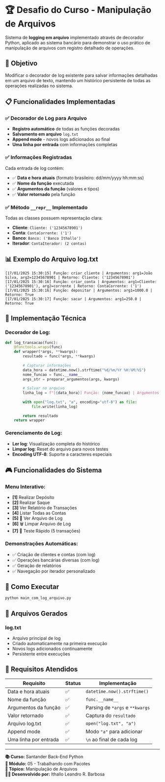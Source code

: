 # 🏆 Desafio do Curso - Manipulação de Arquivos

Sistema de **logging em arquivo** implementado através de decorador Python, aplicado ao sistema bancário para demonstrar o uso prático de manipulação de arquivos com registro detalhado de operações.

## 🎯 Objetivo

Modificar o decorador de log existente para salvar informações detalhadas em um arquivo de texto, mantendo um histórico persistente de todas as operações realizadas no sistema.

## 📋 Funcionalidades Implementadas

### ✅ **Decorador de Log para Arquivo**

- **Registro automático** de todas as funções decoradas
- **Salvamento em arquivo** `log.txt`
- **Append mode** - novos logs adicionados ao final
- **Uma linha por entrada** com informações completas

### ✅ **Informações Registradas**

Cada entrada de log contém:

- ✅ **Data e hora atuais** (formato brasileiro: dd/mm/yyyy hh:mm:ss)
- ✅ **Nome da função** executada
- ✅ **Argumentos da função** (valores e tipos)
- ✅ **Valor retornado** pela função

### ✅ **Método `__repr__` Implementado**

Todas as classes possuem representação clara:

- **Cliente**: `Cliente: ('12345678901')`
- **Conta**: `ContaCorrente: ('1')`
- **Banco**: `Banco: ('Banco Ithallo')`
- **Iterador**: `ContaIterador: (2 contas)`

## 📊 Exemplo do Arquivo log.txt

```plaintext
[17/01/2025 15:30:15] Função: criar_cliente | Argumentos: arg1=João Silva, arg2=12345678901 | Retorno: Cliente: ('12345678901')
[17/01/2025 15:30:16] Função: criar_conta | Argumentos: arg1=Cliente: ('12345678901'), arg2=corrente | Retorno: ContaCorrente: ('1')
[17/01/2025 15:30:16] Função: depositar | Argumentos: arg1=1000.0 | Retorno: True
[17/01/2025 15:30:17] Função: sacar | Argumentos: arg1=250.0 | Retorno: True
```

## 🔧 Implementação Técnica

### **Decorador de Log:**

```python
def log_transacao(func):
    @functools.wraps(func)
    def wrapper(*args, **kwargs):
        resultado = func(*args, **kwargs)
        
        # Capturar informações
        data_hora = datetime.now().strftime("%d/%m/%Y %H:%M:%S")
        nome_funcao = func.__name__
        args_str = preparar_argumentos(args, kwargs)
        
        # Salvar no arquivo
        linha_log = f"[{data_hora}] Função: {nome_funcao} | Argumentos: {args_str} | Retorno: {resultado}\n"
        
        with open("log.txt", "a", encoding="utf-8") as file:
            file.write(linha_log)
        
        return resultado
    return wrapper
```

### **Gerenciamento de Log:**

- **Ler log**: Visualização completa do histórico
- **Limpar log**: Reset do arquivo para novos testes
- **Encoding UTF-8**: Suporte a caracteres especiais

## 🎮 Funcionalidades do Sistema

### **Menu Interativo:**

- **[1]** Realizar Depósito
- **[2]** Realizar Saque  
- **[3]** Ver Relatório de Transações
- **[4]** Listar Todas as Contas
- **[5]** 📄 Ver Arquivo de Log
- **[6]** 🗑️ Limpar Arquivo de Log
- **[7]** 🧪 Teste Rápido (5 transações)

### **Demonstrações Automáticas:**

- ✅ Criação de clientes e contas (com log)
- ✅ Operações bancárias diversas (com log)
- ✅ Geração de relatórios
- ✅ Navegação por iterador personalizado

## 🚀 Como Executar

```bash
python main_com_log_arquivo.py
```

## 📁 Arquivos Gerados

### **log.txt**

- Arquivo principal de log
- Criado automaticamente na primeira execução
- Novos logs adicionados continuamente
- Persistente entre execuções

## 🎯 Requisitos Atendidos

| Requisito | Status | Implementação |
|-----------|--------|---------------|
| Data e hora atuais | ✅ | `datetime.now().strftime()` |
| Nome da função | ✅ | `func.__name__` |
| Argumentos da função | ✅ | Parsing de `*args` e `**kwargs` |
| Valor retornado | ✅ | Captura do `resultado` |
| Arquivo log.txt | ✅ | `open("log.txt", "a")` |
| Append mode | ✅ | Modo `"a"` para adicionar |
| Uma linha por entrada | ✅ | `\n` ao final de cada log |

---

**📚 Curso:** Santander Back-End Python  
**🎯 Módulo:** 05 - Trabalhando com Pacotes  
**📝 Tópico:** Manipulação de Arquivos  
**👨‍💻 Desenvolvido por:** Ithallo Leandro R. Barbosa  
